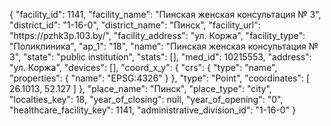 {
    "facility_id": 1141,
    "facility_name": "Пинская женская консультация № 3",
    "district_id": "1-16-0",
    "district_name": "Пинск",
    "facility_url": "https:\/\/pzhk3p.103.by\/",
    "facility_address": "ул. Коржа",
    "facility_type": "Поликлиника",
    "ap_1": "18",
    "name": "Пинская женская консультация № 3",
    "state": "public institution",
    "stats": [],
    "med_id": 10215553,
    "address": "ул. Коржа",
    "devices": [],
    "coord_x_y": {
        "crs": {
            "type": "name",
            "properties": {
                "name": "EPSG:4326"
            }
        },
        "type": "Point",
        "coordinates": [
            26.1013,
            52.127
        ]
    },
    "place_name": "Пинск",
    "place_type": "city",
    "localties_key": 18,
    "year_of_closing": null,
    "year_of_opening": "0",
    "healthcare_facility_key": 1141,
    "administrative_division_id": "1-16-0"
}
